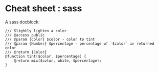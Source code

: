# Cheat sheet : sass

A sass docblock:

    /// Slightly lighten a color
    /// @access public
    /// @param {Color} $color - color to tint
    /// @param {Number} $percentage - percentage of `$color` in returned color
    /// @return {Color}
    @function tint($color, $percentage) {
        @return mix($color, white, $percentage);
    }
